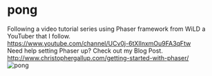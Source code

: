 # pong
Following a video tutorial series using Phaser framework from WiLD a YouTuber that I follow. <br>
https://www.youtube.com/channel/UCv0j-6tXIlnxmOu9FA3qFtw <br>
Need help setting Phaser up? Check out my Blog Post. <br>
http://www.christophergallup.com/getting-started-with-phaser/ <br>
![pong](https://cloud.githubusercontent.com/assets/19313175/22814519/e736b5f4-ef19-11e6-8ebd-49f3d7f54324.PNG)

